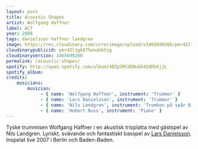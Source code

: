 ```yaml
---
layout: post
title: Acoustic Shapes
artist: Wolfgang Haffner
label: ACT
year: 2008
tags: danielsson haffner landgren
image: https://res.cloudinary.com/urre/image/upload/v1465690266/pmr42l1gk875wnahbtzg.jpg
cloudinarypublicid: pmr42l1gk875wnahbtzg
cloudinaryversion: 1465690266
permalink: /acoustic-shapes/
spotify: http://open.spotify.com/album/4DZpSRCdQNuUG42dKhXjjL
spotify_album: 
credits:
    musicians:
        musician:
             - { name: 'Wolfgang Haffner', instrument: 'Trummor' }
             - { name: 'Lars Danielsson', instrument: 'Trummor' }
             - { name: 'Nils Landgren', instrument: 'Trombon på spår 8' }
             - { name: 'Hubert Nuss', instrument: 'Piano' }
---
```


Tyske trummisen Wolfgang Haffner i en akustisk trioplatta med gästspel av Nils Landgren. Lyriskt, svävande och fantastiskt basspel av <a href="http://en.wikipedia.org/wiki/Lars_Danielsson">Lars Danielsson</a>. Inspelat live 2007 i Berlin och Baden-Baden.